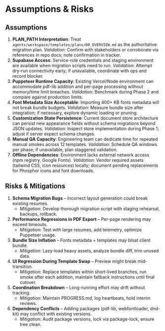 # Assumptions & Risks

## Assumptions
1. **PLAN_PATH Interpretation**: Treat `agents/workspace/templates/plans/00_OVERVIEW.md` as the authoritative migration plan. *Validation*: Confirm with stakeholders or corroborate via references in repo docs; note confirmation in tracker.
2. **Supabase Access**: Service-role credentials and staging environment are available when migration scripts need to run. *Validation*: Attempt dry-run connectivity early; if unavailable, coordinate with ops and record blocker.
3. **Puppeteer Runtime Capacity**: Existing Vercel/Node environment can accommodate pdf-lib addition and per-page processing without memory/time limit breaches. *Validation*: Benchmark during Phase 2 and compare against production limits.
4. **Font Metadata Size Acceptable**: Importing 400+ KB fonts metadata will not break bundle budgets. *Validation*: Measure bundle size after integration; if necessary, explore dynamic loading or pruning.
5. **Customization State Persistence**: Current document store architecture can persist new appearance fields without schema migrations beyond JSON updates. *Validation*: Inspect store implementation during Phase 1; adjust if server expect schema changes.
6. **Manual QA Capacity**: Engineering team can dedicate time for repeated manual smokes across 12 templates. *Validation*: Schedule QA windows per phase; if unavailable, plan staggered validation.
7. **Offline Dependencies**: Environment lacks external network access (npm registry, Google Fonts). *Validation*: Vendor required assets (tailwind CSS, icon resources) locally; document pending replacements for Phosphor icons and font downloads.

## Risks & Mitigations
1. **Schema Migration Bugs** – Incorrect layout generation could break existing resumes.
   - *Mitigation*: Develop thorough migration script with staging rehearsal, backups, rollback.
2. **Performance Regressions in PDF Export** – Per-page rendering may exceed timeouts.
   - *Mitigation*: Test with large resumes, add telemetry, optimize Puppeteer usage.
3. **Bundle Size Inflation** – Fonts metadata + templates may bloat client bundle.
   - *Mitigation*: Lazy-load heavy assets, analyze bundle diff, trim unused data.
4. **UI Regression During Template Swap** – Preview might break mid-transition.
   - *Mitigation*: Replace templates within short-lived branches, run smoke after each addition, maintain fallback instructions until final cutover.
5. **Coordination Breakdown** – Long-running effort may drift without tracking.
   - *Mitigation*: Maintain PROGRESS.md, log heartbeats, hold interim reviews.
6. **Dependency Conflicts** – Adding packages (pdf-lib, webfontloader, dnd-kit) may conflict with existing versions.
   - *Mitigation*: Audit package versions, lock via package-lock, ensure tree clean.
